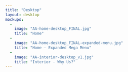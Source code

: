 ```yaml
---
title: "Desktop"
layout: desktop
mockups:
  -
    image: "AA-home-desktop_FINAL.jpg"
    title: "Home"
  -
    image: "AA-home-desktop_FINAL-expanded-menu.jpg"
    title: "Home – Expanded Mega Menu"
  -
    image: "AA-interior-desktop_v1.jpg"
    title: "Interior - Why Us?"
---
```

